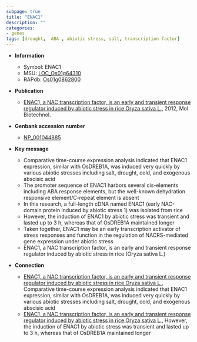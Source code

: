 ```yaml
---
subpage: true
title: "ENAC1"
description: ""
categories:
- genes
tags: [drought,  ABA , abiotic stress, salt, transcription factor]
---
```


* **Information**  
    + Symbol: ENAC1  
    + MSU: [LOC_Os01g64310](http://rice.plantbiology.msu.edu/cgi-bin/ORF_infopage.cgi?orf=LOC_Os01g64310)  
    + RAPdb: [Os01g0862800](http://rapdb.dna.affrc.go.jp/viewer/gbrowse_details/irgsp1?name=Os01g0862800)  

* **Publication**  
    + [ENAC1, a NAC transcription factor, is an early and transient response regulator induced by abiotic stress in rice Oryza sativa L.](http://www.ncbi.nlm.nih.gov/pubmed?term=ENAC1,+a+NAC+transcription+factor,+is+an+early+and+transient+response+regulator+induced+by+abiotic+stress+in+rice+Oryza+sativa+L.%5BTitle%5D), 2012, Mol Biotechnol.

* **Genbank accession number**  
    + [NP_001044885](http://www.ncbi.nlm.nih.gov/nuccore/NP_001044885)

* **Key message**  
    + Comparative time-course expression analysis indicated that ENAC1 expression, similar with OsDREB1A, was induced very quickly by various abiotic stresses including salt, drought, cold, and exogenous abscisic acid
    + The promoter sequence of ENAC1 harbors several cis-elements including ABA response elements, but the well-known dehydration responsive element/C-repeat element is absent
    + In this research, a full-length cDNA named ENAC1 (early NAC-domain protein induced by abiotic stress 1) was isolated from rice
    + However, the induction of ENAC1 by abiotic stress was transient and lasted up to 3 h, whereas that of OsDREB1A maintained longer
    + Taken together, ENAC1 may be an early transcription activator of stress responses and function in the regulation of NACRS-mediated gene expression under abiotic stress
    + ENAC1, a NAC transcription factor, is an early and transient response regulator induced by abiotic stress in rice (Oryza sativa L.)

* **Connection**  
    + [ENAC1, a NAC transcription factor, is an early and transient response regulator induced by abiotic stress in rice Oryza sativa L.](http://www.ncbi.nlm.nih.gov/pubmed?term=ENAC1,+a+NAC+transcription+factor,+is+an+early+and+transient+response+regulator+induced+by+abiotic+stress+in+rice+Oryza+sativa+L.%5BTitle%5D), Comparative time-course expression analysis indicated that ENAC1 expression, similar with OsDREB1A, was induced very quickly by various abiotic stresses including salt, drought, cold, and exogenous abscisic acid
    + [ENAC1, a NAC transcription factor, is an early and transient response regulator induced by abiotic stress in rice Oryza sativa L.](http://www.ncbi.nlm.nih.gov/pubmed?term=ENAC1,+a+NAC+transcription+factor,+is+an+early+and+transient+response+regulator+induced+by+abiotic+stress+in+rice+Oryza+sativa+L.%5BTitle%5D), However, the induction of ENAC1 by abiotic stress was transient and lasted up to 3 h, whereas that of OsDREB1A maintained longer



